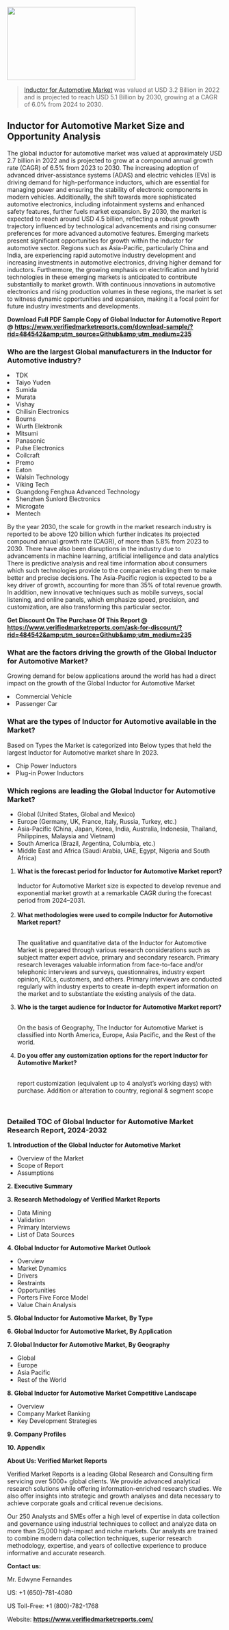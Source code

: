 <img src="https://ffe5etoiles.com/wp-content/uploads/2024/12/MST1-300x171.png" alt="" width="300" height="171" class="alignnone size-medium wp-image-20088" /><blockquote><p><p><a href="https://www.verifiedmarketreports.com/download-sample/?rid=484542&utm_source=Github&utm_medium=235" target="_blank">Inductor for Automotive Market</a> was valued at USD 3.2 Billion in 2022 and is projected to reach USD 5.1 Billion by 2030, growing at a CAGR of 6.0% from 2024 to 2030.</p></blockquote><p><h2>Inductor for Automotive Market Size and Opportunity Analysis</h2> The global inductor for automotive market was valued at approximately USD 2.7 billion in 2022 and is projected to grow at a compound annual growth rate (CAGR) of 6.5% from 2023 to 2030. The increasing adoption of advanced driver-assistance systems (ADAS) and electric vehicles (EVs) is driving demand for high-performance inductors, which are essential for managing power and ensuring the stability of electronic components in modern vehicles. Additionally, the shift towards more sophisticated automotive electronics, including infotainment systems and enhanced safety features, further fuels market expansion. By 2030, the market is expected to reach around USD 4.5 billion, reflecting a robust growth trajectory influenced by technological advancements and rising consumer preferences for more advanced automotive features. Emerging markets present significant opportunities for growth within the inductor for automotive sector. Regions such as Asia-Pacific, particularly China and India, are experiencing rapid automotive industry development and increasing investments in automotive electronics, driving higher demand for inductors. Furthermore, the growing emphasis on electrification and hybrid technologies in these emerging markets is anticipated to contribute substantially to market growth. With continuous innovations in automotive electronics and rising production volumes in these regions, the market is set to witness dynamic opportunities and expansion, making it a focal point for future industry investments and developments. </p><p class=""><strong>Download Full PDF Sample Copy of Global Inductor for Automotive Report @ <a href="https://www.verifiedmarketreports.com/download-sample/?rid=484542&amp;utm_source=Github&amp;utm_medium=235" target="_blank">https://www.verifiedmarketreports.com/download-sample/?rid=484542&amp;utm_source=Github&amp;utm_medium=235</a></strong></p><h3 id="" class="">Who are the largest Global manufacturers in the Inductor for Automotive industry?</h3><p><li>TDK</li><li> Taiyo Yuden</li><li> Sumida</li><li> Murata</li><li> Vishay</li><li> Chilisin Electronics</li><li> Bourns</li><li> Wurth Elektronik</li><li> Mitsumi</li><li> Panasonic</li><li> Pulse Electronics</li><li> Coilcraft</li><li> Premo</li><li> Eaton</li><li> Walsin Technology</li><li> Viking Tech</li><li> Guangdong Fenghua Advanced Technology</li><li> Shenzhen Sunlord Electronics</li><li> Microgate</li><li> Mentech</li></p><div class=""><div class="" dir="" data-message-author-role="" data-message-id="" data-message-model-slug=""><div class=""><div class=""><div class=""><div class="" dir="" data-message-author-role="" data-message-id="" data-message-model-slug=""><div class=""><div class=""><p>By the year 2030, the scale for growth in the market research industry is reported to be above 120 billion which further indicates its projected compound annual growth rate (CAGR), of more than 5.8% from 2023 to 2030. There have also been disruptions in the industry due to advancements in machine learning, artificial intelligence and data analytics There is predictive analysis and real time information about consumers which such technologies provide to the companies enabling them to make better and precise decisions. The Asia-Pacific region is expected to be a key driver of growth, accounting for more than 35% of total revenue growth. In addition, new innovative techniques such as mobile surveys, social listening, and online panels, which emphasize speed, precision, and customization, are also transforming this particular sector.</p><p><strong>Get Discount On The Purchase Of This Report @&nbsp; <a href="https://www.verifiedmarketreports.com/ask-for-discount/?rid=484542&amp;utm_source=Github&amp;utm_medium=235" target="_blank">https://www.verifiedmarketreports.com/ask-for-discount/?rid=484542&amp;utm_source=Github&amp;utm_medium=235</a></strong></p></div></div></div></div></div></div></div></div><h3 id="" class="">What are the factors driving the growth of the Global Inductor for Automotive Market?</h3><p id="" class="">Growing demand for below applications around the world has had a direct impact on the growth of the Global Inductor for Automotive Market</p><p id="" class=""><li>Commercial Vehicle</li><li> Passenger Car</li></p><h3 id="" class="">What are the types of Inductor for Automotive available in the Market?</h3><p id="" class="">Based on Types the Market is categorized into Below types that held the largest Inductor for Automotive market share In 2023.</p><p id="" class=""><li>Chip Power Inductors</li><li> Plug-in Power Inductors</li></p><h3 id="" class="">Which regions are leading the Global Inductor for Automotive Market?</h3><ul><li>Global (United States, Global and Mexico)</li><li>Europe (Germany, UK, France, Italy, Russia, Turkey, etc.)</li><li>Asia-Pacific (China, Japan, Korea, India, Australia, Indonesia, Thailand, Philippines, Malaysia and Vietnam)</li><li>South America (Brazil, Argentina, Columbia, etc.)</li><li>Middle East and Africa (Saudi Arabia, UAE, Egypt, Nigeria and South Africa)</li></ul><p><ol><li><strong>What is the forecast period for Inductor for Automotive Market report?<br /></strong><br /><span data-sheets-root="1" data-sheets-value="{&quot;1&quot;:2,&quot;2&quot;:&quot;XXXX size is expected to develop revenue and exponential market growth at a remarkable CAGR during the forecast period from 2024&ndash;2030.&quot;}" data-sheets-userformat="{&quot;2&quot;:12674,&quot;4&quot;:{&quot;1&quot;:2,&quot;2&quot;:16776960},&quot;10&quot;:2,&quot;11&quot;:0,&quot;15&quot;:&quot;Arial&quot;,&quot;16&quot;:12}">Inductor for Automotive Market size is expected to develop revenue and exponential market growth at a remarkable CAGR during the forecast period from 2024&ndash;2031.</span><br /><br /></li><li><strong>What methodologies were used to compile Inductor for Automotive Market report?<br /><br /></strong><p>The qualitative and quantitative data of the&nbsp;Inductor for Automotive Market is prepared through various research considerations such as subject matter expert advice, primary and secondary research. Primary research leverages valuable information from face-to-face and/or telephonic interviews and surveys, questionnaires, industry expert opinion, KOLs, customers, and others. Primary interviews are conducted regularly with industry experts to create in-depth expert information on the market and to substantiate the existing analysis of the data.&nbsp;</p></li><li><strong>Who is the target audience for Inductor for Automotive Market report?<br /><br /></strong><p>On the basis of Geography, The&nbsp;Inductor for Automotive Market is classified into North America, Europe, Asia Pacific, and the Rest of the world.</p></li><li><strong>Do you offer any customization options for the report Inductor for Automotive Market?<br /><br /></strong><p>report customization (equivalent up to 4 analyst&rsquo;s working days) with purchase. Addition or alteration to country, regional &amp; segment scope</p><p>&nbsp;</p></li></ol></p><h3 id="" class="">Detailed TOC of Global Inductor for Automotive Market Research Report, 2024-2032</h3><p id="" class=""><strong>1. Introduction of the Global Inductor for Automotive Market</strong></p><ul><li>Overview of the Market</li><li>Scope of Report</li><li>Assumptions</li></ul><p id="" class=""><strong>2. Executive Summary</strong></p><p id="" class=""><strong>3. Research Methodology of&nbsp;Verified Market Reports</strong></p><ul><li>Data Mining</li><li>Validation</li><li>Primary Interviews</li><li>List of Data Sources</li></ul><p id="" class=""><strong>4. Global Inductor for Automotive Market Outlook</strong></p><ul><li>Overview</li><li>Market Dynamics</li><li>Drivers</li><li>Restraints</li><li>Opportunities</li><li>Porters Five Force Model</li><li>Value Chain Analysis</li></ul><p id="" class=""><strong>5. Global Inductor for Automotive Market, By&nbsp;Type</strong></p><p id="" class=""><strong>6. Global Inductor for Automotive Market, By Application</strong></p><p id="" class=""><strong>7. Global Inductor for Automotive Market, By Geography</strong></p><ul><li>Global</li><li>Europe</li><li>Asia Pacific</li><li>Rest of the World</li></ul><p id="" class=""><strong>8. Global Inductor for Automotive Market Competitive Landscape</strong></p><ul><li>Overview</li><li>Company Market Ranking</li><li>Key Development Strategies</li></ul><p id="" class=""><strong>9. Company Profiles</strong></p><p id="" class=""><strong>10. Appendix</strong></p><p id="" class=""><strong>About Us: Verified Market Reports</strong></p><p id="" class="">Verified Market Reports is a leading Global Research and Consulting firm servicing over 5000+ global clients. We provide advanced analytical research solutions while offering information-enriched research studies. We also offer insights into strategic and growth analyses and data necessary to achieve corporate goals and critical revenue decisions.</p><p id="" class="">Our 250 Analysts and SMEs offer a high level of expertise in data collection and governance using industrial techniques to collect and analyze data on more than 25,000 high-impact and niche markets. Our analysts are trained to combine modern data collection techniques, superior research methodology, expertise, and years of collective experience to produce informative and accurate research.</p><p id="" class=""><strong>Contact us:</strong></p><p id="" class="">Mr. Edwyne Fernandes</p><p id="" class="">US: +1 (650)-781-4080</p><p id="" class="">US Toll-Free: +1 (800)-782-1768</p><p id="" class="">Website: <a target="" data-test-app-aware-link=""><strong>https://www.verifiedmarketreports.com/</strong></a></p>
